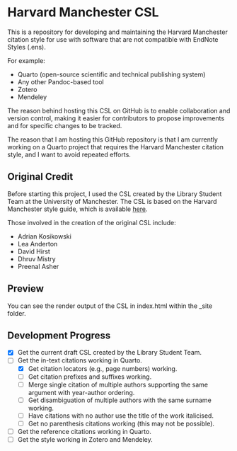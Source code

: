# Harvard Manchester CSL

This is a repository for developing and maintaining the Harvard Manchester citation style for use with software that are not compatible with EndNote Styles (.ens).

For example:

- Quarto (open-source scientific and technical publishing system)
- Any other Pandoc-based tool
- Zotero
- Mendeley

The reason behind hosting this CSL on GitHub is to enable collaboration and version control, making it easier for contributors to propose improvements and for specific changes to be tracked.

The reason that I am hosting this GitHub repository is that I am currently working on a Quarto project that requires the Harvard Manchester citation style, and I want to avoid repeated efforts.

## Original Credit

Before starting this project, I used the CSL created by the Library Student Team at the University of Manchester. The CSL is based on the Harvard Manchester style guide, which is available [here](https://subjects.library.manchester.ac.uk/referencing/harvard).

Those involved in the creation of the original CSL include:

- Adrian Kosikowski
- Lea Anderton
- David Hirst
- Dhruv Mistry
- Preenal Asher

## Preview

You can see the render output of the CSL in index.html within the _site folder.

## Development Progress

- [x] Get the current draft CSL created by the Library Student Team.
- [ ] Get the in-text citations working in Quarto.
  - [x] Get citation locators (e.g., page numbers) working.
  - [ ] Get citation prefixes and suffixes working.
  - [ ] Merge single citation of multiple authors supporting the same argument with year-author ordering.
  - [ ] Get disambiguation of multiple authors with the same surname working.
  - [ ] Have citations with no author use the title of the work italicised.
  - [ ] Get no parenthesis citations working (this may not be possible).
- [ ] Get the reference citations working in Quarto.
- [ ] Get the style working in Zotero and Mendeley.